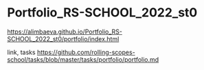 # Portfolio_RS-SCHOOL_2022_st0
https://alimbaeva.github.io/Portfolio_RS-SCHOOL_2022_st0/portfolio/index.html




link, tasks https://github.com/rolling-scopes-school/tasks/blob/master/tasks/portfolio/portfolio.md
